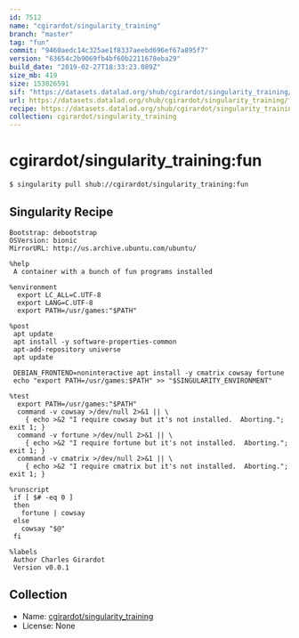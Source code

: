 ```yaml
---
id: 7512
name: "cgirardot/singularity_training"
branch: "master"
tag: "fun"
commit: "9460aedc14c325ae1f8337aeebd696ef67a895f7"
version: "63654c2b9069fb4bf60b2211678eba29"
build_date: "2019-02-27T18:33:23.089Z"
size_mb: 419
size: 153026591
sif: "https://datasets.datalad.org/shub/cgirardot/singularity_training/fun/2019-02-27-9460aedc-63654c2b/63654c2b9069fb4bf60b2211678eba29.simg"
url: https://datasets.datalad.org/shub/cgirardot/singularity_training/fun/2019-02-27-9460aedc-63654c2b/
recipe: https://datasets.datalad.org/shub/cgirardot/singularity_training/fun/2019-02-27-9460aedc-63654c2b/Singularity
collection: cgirardot/singularity_training
---
```


# cgirardot/singularity_training:fun

```bash
$ singularity pull shub://cgirardot/singularity_training:fun
```

## Singularity Recipe

```singularity
Bootstrap: debootstrap
OSVersion: bionic
MirrorURL: http://us.archive.ubuntu.com/ubuntu/

%help
 A container with a bunch of fun programs installed

%environment
  export LC_ALL=C.UTF-8
  export LANG=C.UTF-8
  export PATH=/usr/games:"$PATH"

%post
 apt update
 apt install -y software-properties-common
 apt-add-repository universe
 apt update

 DEBIAN_FRONTEND=noninteractive apt install -y cmatrix cowsay fortune
 echo "export PATH=/usr/games:$PATH" >> "$SINGULARITY_ENVIRONMENT"

%test
  export PATH=/usr/games:"$PATH"
  command -v cowsay >/dev/null 2>&1 || \
    { echo >&2 "I require cowsay but it's not installed.  Aborting."; exit 1; }
  command -v fortune >/dev/null 2>&1 || \
    { echo >&2 "I require fortune but it's not installed.  Aborting."; exit 1; }
  command -v cmatrix >/dev/null 2>&1 || \
    { echo >&2 "I require cmatrix but it's not installed.  Aborting."; exit 1; }

%runscript
 if [ $# -eq 0 ]
 then
   fortune | cowsay
 else
   cowsay "$@"
 fi

%labels
 Author Charles Girardot
 Version v0.0.1
```

## Collection

 - Name: [cgirardot/singularity_training](https://github.com/cgirardot/singularity_training)
 - License: None

